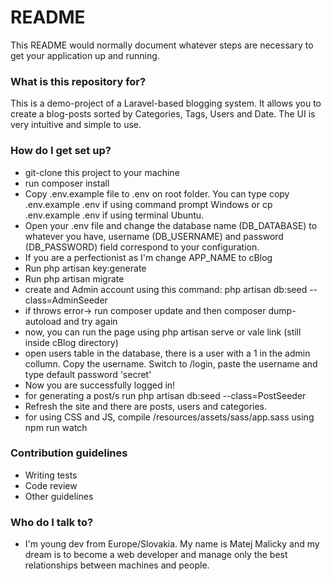 # README #

This README would normally document whatever steps are necessary to get your application up and running.

### What is this repository for? ###

This is a demo-project of a Laravel-based blogging system. It allows you to create a blog-posts
sorted by Categories, Tags, Users and Date. The UI is very intuitive and simple to use.

### How do I get set up? ###

* git-clone this project to your machine
* run composer install
* Copy .env.example file to .env on root folder. You can type copy .env.example .env if using command prompt Windows or cp .env.example .env if using terminal Ubuntu.
* Open your .env file and change the database name (DB_DATABASE) to whatever you have, username (DB_USERNAME) and password (DB_PASSWORD) field correspond to your configuration.
* If you are a perfectionist as I'm change APP_NAME to cBlog	
* Run php artisan key:generate
* Run php artisan migrate
* create and Admin account using this command: php artisan db:seed --class=AdminSeeder
* if throws error-> run composer update and then composer dump-autoload and try again
* now, you can run the page using php artisan serve or vale link (still inside cBlog directory)
* open users table in the database, there is a user with a 1 in the admin collumn. Copy the username. Switch to /login, paste the username and type default password 'secret'
* Now you are successfully logged in!
* for generating a post/s run php artisan db:seed --class=PostSeeder
* Refresh the site and there are posts, users and categories.
* for using CSS and JS, compile /resources/assets/sass/app.sass using npm run watch

### Contribution guidelines ###

* Writing tests
* Code review
* Other guidelines

### Who do I talk to? ###

* I'm young dev from Europe/Slovakia. My name is Matej Malicky and my dream is to become a web developer and manage only the best relationships between machines and people.